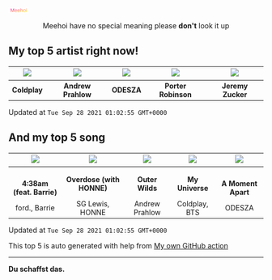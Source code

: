 [![Meehoi Logo](https://github.com/beam41/beam41/raw/master/mh.svg)](http://my.meehoi.me/)
<p align="center">Meehoi have no special meaning please <b>don't</b> look it up</p>

## My top 5 artist right now!
<!-- table start -->
|<img src="https://i.scdn.co/image/ab6761610000f178865a3301762a8fce048cb469">|<img src="https://i.scdn.co/image/ab6761610000f178361f535ee1ce64801e751418">|<img src="https://i.scdn.co/image/ab6761610000f17870cc86dd8a11e2d4383d6852">|<img src="https://i.scdn.co/image/ab6761610000f1781804f56bdcb9322c5f3f8f21">|<img src="https://i.scdn.co/image/ab6761610000f17897e6df979e0c39443a6aa0e4">|
| :---: | :---: | :---: | :---: | :---: |
|<b>Coldplay</b>|<b>Andrew Prahlow</b>|<b>ODESZA</b>|<b>Porter Robinson</b>|<b>Jeremy Zucker</b>|

Updated at `Tue Sep 28 2021 01:02:55 GMT+0000`
<!-- table end -->

## And my top 5 song
<!-- table song start -->
|<img src="https://i.scdn.co/image/ab67616d00001e02dbbdb2f6843714b3daa043a0">|<img src="https://i.scdn.co/image/ab67616d00001e02113ef593aa679b556f0659b2">|<img src="https://i.scdn.co/image/ab67616d00001e02db6b8ae97f69fee1d432334d">|<img src="https://i.scdn.co/image/ab67616d00001e022298a1403a751640aee8da07">|<img src="https://i.scdn.co/image/ab67616d00001e0299a3a1c380019cdc2ba9b8c2">|
| :---: | :---: | :---: | :---: | :---: |
|<p><b>4:38am (feat. Barrie)</b></p> ford., Barrie|<p><b>Overdose (with HONNE)</b></p> SG Lewis, HONNE|<p><b>Outer Wilds</b></p> Andrew Prahlow|<p><b>My Universe</b></p> Coldplay, BTS|<p><b>A Moment Apart</b></p> ODESZA|

Updated at `Tue Sep 28 2021 01:02:55 GMT+0000`
<!-- table song end -->

This top 5 is auto generated with help from [My own GitHub action](https://github.com/beam41/spotify-listening)

---

**Du schaffst das.**